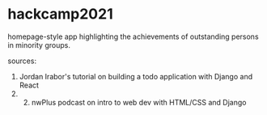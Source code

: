 # hackcamp2021
homepage-style app highlighting the achievements of outstanding persons in minority groups.

sources:
1. Jordan Irabor's tutorial on building a todo application with Django and React 
2. 2. nwPlus podcast on intro to web dev with HTML/CSS and Django
